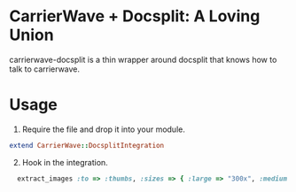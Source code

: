 # CarrierWave + Docsplit: A Loving Union

carrierwave-docsplit is a thin wrapper around docsplit that knows how to talk to carrierwave.

# Usage

1. Require the file and drop it into your module.

  ```ruby 
  extend CarrierWave::DocsplitIntegration 
  ```

2. Hook in the integration.

  ```ruby
    extract_images :to => :thumbs, :sizes => { :large => "300x", :medium => "500x" }
  ```

